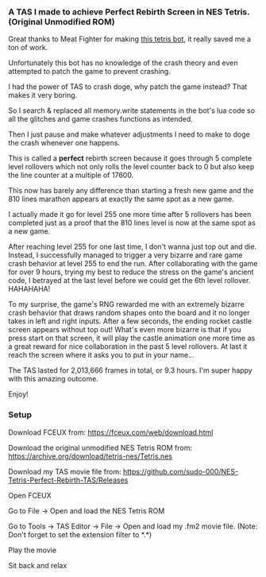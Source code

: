 ### A TAS I made to achieve Perfect Rebirth Screen in NES Tetris. (Original Unmodified ROM)

Great thanks to Meat Fighter for making [this tetris bot](https://meatfighter.com/nintendotetrisai), it really saved me a ton of work. 

Unfortunately this bot has no knowledge of the crash theory and even attempted to patch the game to prevent crashing. 

I had the power of TAS to crash doge, why patch the game instead? That makes it very boring. 

So I search & replaced all memory.write statements in the bot's lua code so all the glitches and game crashes functions as intended. 

Then I just pause and make whatever adjustments I need to make to doge the crash whenever one happens. 

This is called a **perfect** rebirth screen because it goes through 5 complete level rollovers which not only rolls the level counter back to 0 but also keep the line counter at a multiple of 17600. 

This now has barely any difference than starting a fresh new game and the 810 lines marathon appears at exactly the same spot as a new game. 

I actually made it go for level 255 one more time after 5 rollovers has been completed just as a proof that the 810 lines level is now at the same spot as a new game. 

After reaching level 255 for one last time, I don't wanna just top out and die. Instead, I successfully managed to trigger a very bizarre and rare game crash behavior at level 255 to end the run. After collaborating with the game for over 9 hours, trying my best to reduce the stress on the game's ancient code, I betrayed at the last level before we could get the 6th level rollover. HAHAHAHA! 

To my surprise, the game's RNG rewarded me with an extremely bizarre crash behavior that draws random shapes onto the board and it no longer takes in left and right inputs. After a few seconds, the ending rocket castle screen appears without top out! 
What's even more bizarre is that if you press start on that screen, it will play the castle animation one more time as a great reward for nice collaboration in the past 5 level rollovers. At last it reach the screen where it asks you to put in your name... 

The TAS lasted for 2,013,666 frames in total, or 9.3 hours. I'm super happy with this amazing outcome. 

Enjoy! 

### Setup

Download FCEUX from: https://fceux.com/web/download.html

Download the original unmodified NES Tetris ROM from: https://archive.org/download/tetris-nes/Tetris.nes

Download my TAS movie file from: https://github.com/sudo-000/NES-Tetris-Perfect-Rebirth-TAS/Releases

Open FCEUX

Go to File -> Open and load the NES Tetris ROM

Go to Tools -> TAS Editor -> File -> Open and load my .fm2 movie file. (Note: Don't forget to set the extension filter to \*.\*)

Play the movie

Sit back and relax
